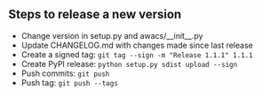 ## Steps to release a new version

- Change version in setup.py and awacs/\_\_init\_\_.py
- Update CHANGELOG.md with changes made since last release
- Create a signed tag: ```git tag --sign -m "Release 1.1.1" 1.1.1```
- Create PyPI release: ```python setup.py sdist upload --sign```
- Push commits: ```git push```
- Push tag: ```git push --tags```
